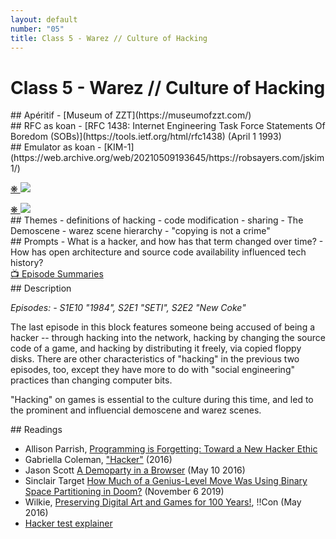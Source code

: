 ```yaml
---
layout: default
number: "05"
title: Class 5 - Warez // Culture of Hacking
---
```


# Class 5 - Warez // Culture of Hacking

<div class="aperitifs" markdown="1">
## Apéritif
- [Museum of ZZT](https://museumofzzt.com/)
</div>

<div class="rfc" markdown="1">
## RFC as koan
- [RFC 1438: Internet Engineering Task Force Statements Of Boredom (SOBs)](https://tools.ietf.org/html/rfc1438) (April 1 1993)
</div>

<div class="emulation" markdown="1">
## Emulator as koan
- [KIM-1](https://web.archive.org/web/20210509193645/https://robsayers.com/jskim1/)
</div>

<div class="img" markdown="1">

<span class="imgRef"><a href="https://archive.org/details/BYTE_Vol_15-06_1990-06_Windows_3.0/page/n193/mode/2up"> &#x274B; </a></span>
<img src="{{ site.baseurl }}/assets/img/byte12.jpg">
</div>

<div class="img2" markdown="1">
<span class="imgRef"><a href="https://archive.org/details/softalkv4n12aug1984/page/118/mode/2up"> &#x274B; </a></span>
<img src="{{ site.baseurl }}/assets/img/softalk6.jpg">
</div>

<div class="themes" markdown="1">
## Themes
- definitions of hacking
- code modification
- sharing
- The Demoscene
- warez scene hierarchy
- "copying is not a crime"
</div>


<div class="prompts" markdown="1">
## Prompts  
- What is a hacker, and how has that term changed over time?
- How has open architecture and source code availability influenced tech history? 
</div>

<div class="description" markdown="1">
<div class="summaries" markdown="1"><a target="" href="https://en.wikipedia.org/wiki/List_of_Halt_and_Catch_Fire_episodes">📺 Episode Summaries</a>
</div>
## Description

*Episodes: - S1E10	"1984", S2E1	"SETI", S2E2	"New Coke"*

The last episode in this block features someone being accused of being a hacker -- through hacking into the network, hacking by changing the source code of a game, and hacking by distributing it freely, via copied floppy disks. There are other characteristics of "hacking" in the previous two episodes, too, except they have more to do with "social engineering" practices than changing computer bits. 

"Hacking" on games is essential to the culture during this time, and led to the prominent and influencial demoscene and warez scenes. 
</div>

<div class="readings" markdown="1">
## Readings

- Allison Parrish, [Programming is Forgetting: Toward a New Hacker Ethic](http://opentranscripts.org/transcript/programming-forgetting-new-hacker-ethic/)
- Gabriella Coleman, ["Hacker"](https://culturedigitally.org/wp-content/uploads/2016/07/Coleman-2016-Hacker-Digital-Keywords-Peters-ed.pdf) (2016)
- Jason Scott [A Demoparty in a Browser](http://ascii.textfiles.com/archives/4991) (May 10 2016)	
- Sinclair Target [How Much of a Genius-Level Move Was Using Binary Space Partitioning in Doom?](https://twobithistory.org/2019/11/06/doom-bsp.html) (November 6 2019)
- Wilkie, [Preserving Digital Art and Games for 100 Years!](https://youtu.be/R9b5TNOlyRo?t=19), !!Con (May 2016)
- [Hacker test explainer](https://github.com/hwayne/hacker-test-history)
</div>

